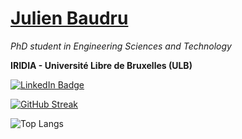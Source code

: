 # [Julien Baudru](https://jbaudru.github.io/)

*PhD student in Engineering Sciences and Technology*

**IRIDIA - Université Libre de Bruxelles (ULB)**

<div id="badges">
  <a href="https://www.linkedin.com/in/julien-baudru/">
    <img src="https://img.shields.io/badge/LinkedIn-blue?style=for-the-badge&logo=linkedin&logoColor=white" alt="LinkedIn Badge"/>
  </a>
</div>
<img src="https://komarev.com/ghpvc/?username=jbaudru&style=flat-square&color=blue" alt=""/>

[![GitHub Streak](http://github-readme-streak-stats.herokuapp.com?user=jbaudru)](https://git.io/streak-stats)

![Top Langs](https://github-readme-stats.vercel.app/api/top-langs/?username=jbaudru)



